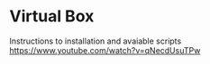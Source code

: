 # Virtual Box

Instructions to installation and avaiable scripts
https://www.youtube.com/watch?v=qNecdUsuTPw
